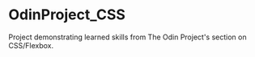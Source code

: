 # OdinProject_CSS
Project demonstrating learned skills from The Odin Project's section on CSS/Flexbox.
